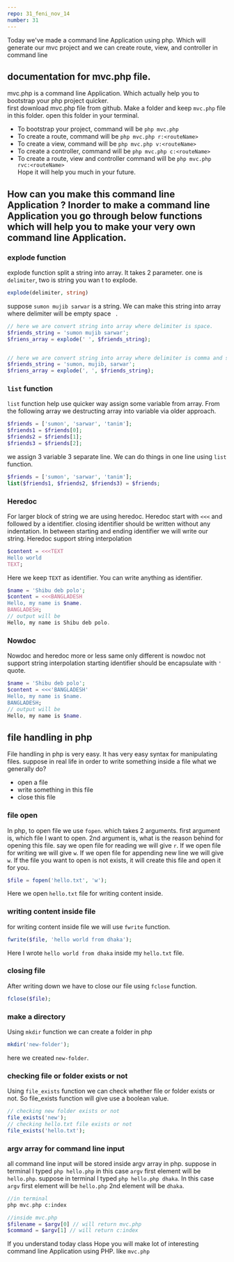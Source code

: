 ```yaml
---
repo: 31_feni_nov_14
number: 31 
---
```


Today we've made a command line Application using php. Which will generate our mvc project and we can create route, view, and controller in command line

## documentation for mvc.php file.
mvc.php is a command line Application. Which actually help you to bootstrap your php project quicker.    
first download mvc.php file from github. Make a folder and keep `mvc.php` file in this folder. open this folder in your terminal.   
* To bootstrap  your project, command will be `php mvc.php`
* To create a route, command will be `php mvc.php r:<routeName>`
* To create a view, command will be `php mvc.php v:<routeName>`
* To create a controller, command will be `php mvc.php c:<routeName>`
* To create a route, view and controller command will be `php mvc.php rvc:<routeName>`   
Hope it will help you much in your future. 


## How can you make this command line Application ? Inorder to make a command line Application you go through below functions which will help you to make your very own command line Application.

### explode function
explode function split a string into array. It takes 2 parameter. one is `delimiter`, two is string you wan t to explode.

~~~php
explode(delimiter, string)
~~~

suppose `sumon mujib sarwar` is a string. We can make this string into array where delimiter will be empty space ` `.

~~~php
// here we are convert string into array where delimiter is space.
$friends_string = 'sumon mujib sarwar';
$friens_array = explode(' ', $friends_string);


// here we are convert string into array where delimiter is comma and space
$friends_string = 'sumon, mujib, sarwar';
$friens_array = explode(', ', $friends_string);
~~~

### `list` function 
`list` function help use quicker way assign some variable from array. From the following array we destructing array into variable  via older approach.

~~~php
$friends = ['sumon', 'sarwar', 'tanim'];
$friends1 = $friends[0];
$friends2 = $friends[1];
$friends3 = $friends[2];
~~~

we assign 3 variable 3 separate line. We can do things in one line using `list` function.

~~~php
$friends = ['sumon', 'sarwar', 'tanim'];
list($friends1, $friends2, $friends3) = $friends;
~~~

### Heredoc   
For larger block of string we are using heredoc. Heredoc start with `<<<` and followed by a identifier. closing identifier should be written without any indentation. In between starting and ending identifier we will write our string. Heredoc support string interpolation

~~~php
$content = <<<TEXT
Hello world 
TEXT;
~~~

Here we keep `TEXT` as identifier. You can write anything as identifier. 

~~~php
$name = 'Shibu deb polo';
$content = <<<BANGLADESH
Hello, my name is $name.
BANGLADESH;
// output will be 
Hello, my name is Shibu deb polo.
~~~

### Nowdoc   
Nowdoc and heredoc more or less same only different is nowdoc not support string interpolation starting identifier should be encapsulate with `'` quote.

~~~php
$name = 'Shibu deb polo';
$content = <<<'BANGLADESH'
Hello, my name is $name.
BANGLADESH;
// output will be 
Hello, my name is $name.
~~~

## file handling in php
File handling in php is very easy. It has very easy syntax for manipulating files. suppose in real life in order to write something inside a file what we generally do? 
* open a file
* write something in this file
* close this file

### file open
In php, to open file we use `fopen`. which takes 2 arguments. first argument is, which file I want to open. 2nd argument is, what is the reason behind for opening this file. say we open file for reading we will give `r`. If we open file for writing we will give `w`. If we open file for appending new line we will give `w`. If the file you want to open is not exists, it will create this file and open it for you.

~~~php
$file = fopen('hello.txt', 'w');
~~~

Here we open `hello.txt` file for writing content inside.
### writing content inside file
for writing content inside file we will use `fwrite` function. 

~~~php
fwrite($file, 'hello world from dhaka');
~~~

Here I wrote  `hello world from dhaka` inside my `hello.txt` file.

### closing file
After writing down we have to close our file using `fclose` function.

~~~php
fclose($file);
~~~

### make a directory
Using `mkdir` function we can create a folder in php

~~~php
mkdir('new-folder');
~~~

here we created `new-folder`.

### checking file or folder exists or not
Using `file_exists` function we can check whether file or folder exists or not. So file_exists function will give use a boolean value. 

~~~php
// checking new folder exists or not
file_exists('new');
// checking hello.txt file exists or not
file_exists('hello.txt');
~~~

### argv array for command line input
all command line input will be stored inside argv array in php. 
suppose in terminal I typed `php hello.php` in this case `argv`  first element will be `hello.php`. suppose in terminal I typed `php hello.php dhaka`. In this case `argv` first element will be `hello.php` 2nd element will be `dhaka`.

~~~php
//in terminal
php mvc.php c:index

//inside mvc.php
$filename = $argv[0] // will return mvc.php
$command = $argv[1] // will return c:index
~~~

If you understand today class Hope you will make lot of interesting command line Application using PHP. like `mvc.php` 

















































